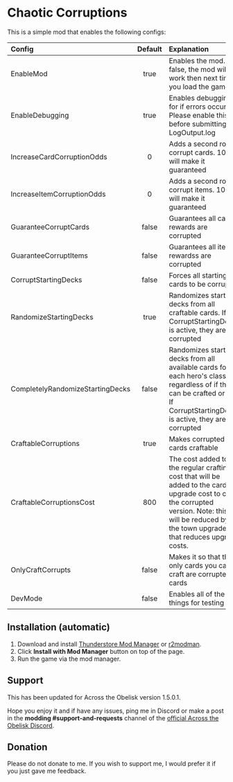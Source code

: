 # Chaotic Corruptions

This is a simple mod that enables the following configs:

| Config    | Default | Explanation |
| :------ | :----: | :--------- |
| EnableMod  | true |   Enables the mod. If false, the mod will not work then next time you load the game.    |
| EnableDebugging | true |   Enables debugging for if errors occur. Please enable this before submitting a LogOutput.log  |
| IncreaseCardCorruptionOdds    |   0    |  Adds a second roll to corrupt cards. 100 will make it guaranteed  | 
| IncreaseItemCorruptionOdds | 0 |   Adds a second roll to corrupt items. 100 will make it guaranteed   |
| GuaranteeCorruptCards | false |   Guarantees all card rewards are corrupted   |
| GuaranteeCorruptItems | false |   Guarantees all item rewardss are corrupted   |
| CorruptStartingDecks | false |   Forces all starting cards to be corrupted   |
| RandomizeStartingDecks | true |   Randomizes starting decks from all craftable cards. If CorruptStartingDecks is active, they are all corrupted   |
| CompletelyRandomizeStartingDecks | false |   Randomizes starting decks from all available cards for each hero's class regardless of if they can be crafted or not. If CorruptStartingDecks is active, they are all corrupted   |
| CraftableCorruptions | true |   Makes corrupted cards craftable   |
| CraftableCorruptionsCost | 800 |   The cost added to the regular crafting cost that will be added to the card's upgrade cost to craft the corrupted version. Note: this will be reduced by the town upgrade that reduces upgrade costs.   |
| OnlyCraftCorrupts | false |   Makes it so that the only cards you can craft are corrupted cards   |
| DevMode | false |   Enables all of the things for testing   |

## Installation (automatic)

1. Download and install [Thunderstore Mod Manager](https://www.overwolf.com/app/Thunderstore-Thunderstore_Mod_Manager) or [r2modman](https://across-the-obelisk.thunderstore.io/package/ebkr/r2modman/).
2. Click **Install with Mod Manager** button on top of the page.
3. Run the game via the mod manager.

## Support

This has been updated for Across the Obelisk version 1.5.0.1.

Hope you enjoy it and if have any issues, ping me in Discord or make a post in the **modding #support-and-requests** channel of the [official Across the Obelisk Discord](https://discord.gg/across-the-obelisk-679706811108163701).

## Donation

Please do not donate to me. If you wish to support me, I would prefer it if you just gave me feedback. 